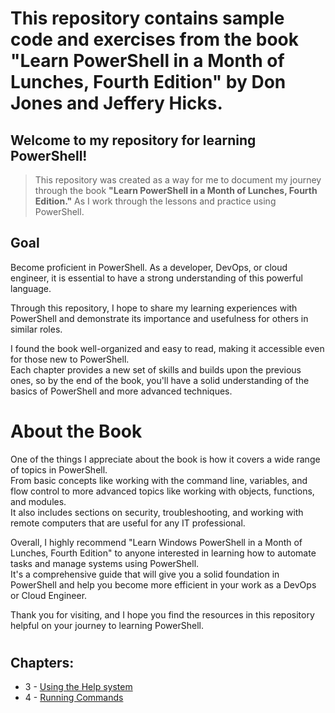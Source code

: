 # This repository contains sample code and exercises from the book "Learn PowerShell in a Month of Lunches, Fourth Edition" by Don Jones and Jeffery Hicks.

## Welcome to my repository for learning PowerShell! <br/>

> This repository was created as a way for me to document my journey through the book **"Learn PowerShell in a Month of Lunches, Fourth Edition."** As I work through the lessons and practice using PowerShell.

## **Goal**

Become proficient in PowerShell. As a developer, DevOps, or cloud engineer, it is essential to have a strong understanding of this powerful language.

Through this repository, I hope to share my learning experiences with PowerShell and demonstrate its importance and usefulness for others in similar roles.

I found the book well-organized and easy to read, making it accessible even for those new to PowerShell. <br/>
Each chapter provides a new set of skills and builds upon the previous ones, so by the end of the book, you'll have a solid understanding of the basics of PowerShell and more advanced techniques.

# **About the Book**

One of the things I appreciate about the book is how it covers a wide range of topics in PowerShell. <br/>
From basic concepts like working with the command line, variables, and flow control to more advanced topics like working with objects, functions, and modules. <br/>
It also includes sections on security, troubleshooting, and working with remote computers that are useful for any IT professional.<br/>

Overall, I highly recommend "Learn Windows PowerShell in a Month of Lunches, Fourth Edition" to anyone interested in learning how to automate tasks and manage systems using PowerShell. <br/>It's a comprehensive guide that will give you a solid foundation in PowerShell and help you become more efficient in your work as a DevOps or Cloud Engineer.

Thank you for visiting, and I hope you find the resources in this repository helpful on your journey to learning PowerShell.
</br>

#

## Chapters:

- 3 - [Using the Help system](https://github.com/rodrigo-marcolino/Learn-PowerShell-in-a-Month-of-Lunches-Fourth-Edition/blob/main/Chapter%203/chapter-3.md)
- 4 - [Running Commands](https://github.com/rodrigo-marcolino/Learn-PowerShell-in-a-Month-of-Lunches-Fourth-Edition/blob/main/Chapter%204/chapter-4.md)
